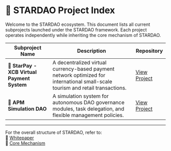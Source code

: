# 🌌 STARDAO Project Index

Welcome to the STARDAO ecosystem. This document lists all current subprojects launched under the STARDAO framework. Each project operates independently while inheriting the core mechanism of STARDAO.

| Subproject Name | Description | Repository |
|-----------------|-------------|------------|
| 💱 **StarPay - XCB Virtual Payment System** | A decentralized virtual currency-based payment network optimized for international small-scale tourism and retail transactions. | [View Project](https://github.com/STARDAOLEADER-OH/STARDAO-StarPay) |
| 🧠 **APM Simulation DAO** | A simulation system for autonomous DAO governance modules, task delegation, and flexible management policies. | [View Project](https://github.com/STARDAOLEADER-OH/STARDAO-PROJECT-ISLAND)

---

For the overall structure of STARDAO, refer to:  
📘 [Whitepaper](https://github.com/STARDAOLEADER-OH/STARDAO/blob/main/STARDAO-Whitepaper.md)  
🔧 [Core Mechanism](https://github.com/STARDAOLEADER-OH/STARDAO/blob/main/CORE_MECHANISM.md)
